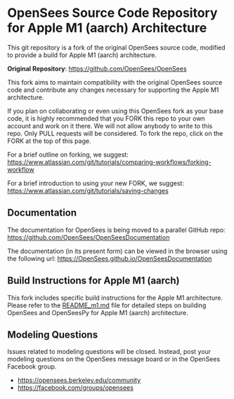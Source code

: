 # OpenSees Source Code Repository for Apple M1 (aarch) Architecture

This git repository is a fork of the original OpenSees source code, modified to provide a build for Apple M1 (aarch) architecture.

**Original Repository**: https://github.com/OpenSees/OpenSees

This fork aims to maintain compatibility with the original OpenSees source code and contribute any changes necessary for supporting the Apple M1 architecture.

If you plan on collaborating or even using this OpenSees fork as your base code, it is highly recommended that you FORK this repo to your own account and work on it there. We will not allow anybody to write to this repo. Only PULL requests will be considered. To fork the repo, click on the FORK at the top of this page.

For a brief outline on forking, we suggest: https://www.atlassian.com/git/tutorials/comparing-workflows/forking-workflow

For a brief introduction to using your new FORK, we suggest: https://www.atlassian.com/git/tutorials/saving-changes

## Documentation

The documentation for OpenSees is being moved to a parallel GitHub repo: https://github.com/OpenSees/OpenSeesDocumentation

The documentation (in its present form) can be viewed in the browser using the following url: https://OpenSees.github.io/OpenSeesDocumentation

## Build Instructions for Apple M1 (aarch)

This fork includes specific build instructions for the Apple M1 architecture. Please refer to the [README_m1.md](README_m1.md) file for detailed steps on building OpenSees and OpenSeesPy for Apple M1 (aarch) architecture.

## Modeling Questions

Issues related to modeling questions will be closed. Instead, post your modeling questions on the OpenSees message board or in the OpenSees Facebook group.

- https://opensees.berkeley.edu/community
- https://facebook.com/groups/opensees
